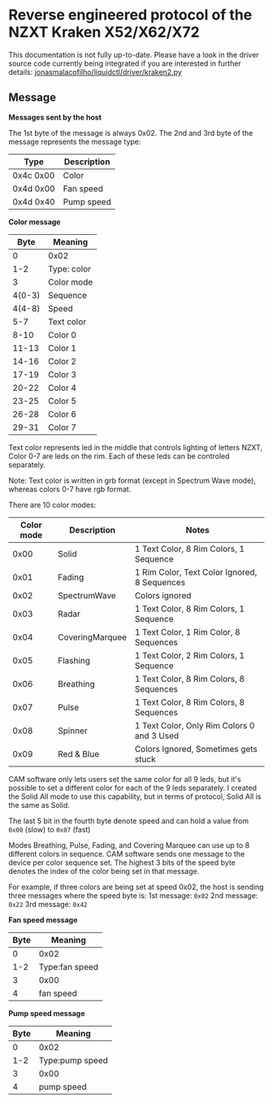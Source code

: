 # Reverse engineered protocol of the NZXT Kraken X52/X62/X72

This documentation is not fully up-to-date. 
Please have a look in the driver source code currently being integrated if you are interested in further details:
[jonasmalacofilho/liquidctl/driver/kraken2.py](https://github.com/jonasmalacofilho/liquidctl/blob/master/liquidctl/driver/kraken2.py)

## Message

**Messages sent by the host**

The 1st byte of the message is always 0x02. The 2nd and 3rd byte of the
message represents the message type:

| Type     |   Description   |
|----------|-----------------|
|0x4c 0x00 |      Color      |
|0x4d 0x00 |    Fan speed    |
|0x4d 0x40 |   Pump speed    |


**Color message**

|   Byte   |   Meaning   |
|----------|-------------|
|    0     |     0x02    |
|   1-2    | Type: color |
|    3     | Color mode  |
|  4(0-3)  |  Sequence   |
|  4(4-8)  |    Speed    |
|   5-7    | Text color  |
|   8-10   |   Color 0   |
|  11-13   |   Color 1   |
|  14-16   |   Color 2   |
|  17-19   |   Color 3   |
|  20-22   |   Color 4   |
|  23-25   |   Color 5   |
|  26-28   |   Color 6   |
|  29-31   |   Color 7   |

Text color represents led in the middle that controls lighting of letters NZXT,
Color 0-7 are leds on the rim. Each of these leds can be controled separately.

Note: Text color is written in grb format (except in Spectrum Wave mode),
whereas colors 0-7 have rgb format.

There are 10 color modes:

| Color mode |  Description  | Notes                                        |
|------------|---------------|----------------------------------------------|
|     0x00   |    Solid      | 1 Text Color, 8 Rim Colors, 1 Sequence       |
|     0x01   |    Fading     | 1 Rim Color, Text Color Ignored, 8 Sequences |
|     0x02   | SpectrumWave  | Colors ignored                               |
|     0x03   |     Radar     | 1 Text Color, 8 Rim Colors, 1 Sequence       |
|     0x04   |CoveringMarquee| 1 Text Color, 1 Rim Color, 8 Sequences       |
|     0x05   |   Flashing    | 1 Text Color, 2 Rim Colors, 1 Sequence       |
|     0x06   |   Breathing   | 1 Text Color, 8 Rim Colors, 8 Sequences      |
|     0x07   |     Pulse     | 1 Text Color, 8 Rim Colors, 8 Sequences      |
|     0x08   |    Spinner    | 1 Text Color, Only Rim Colors 0 and 3 Used   |
|     0x09   |  Red & Blue   | Colors Ignored, Sometimes gets stuck         |


CAM software only lets users set the same color for all 9 leds, but it's
possible to set a different color for each of the 9 leds separately. I created
the Solid All mode to use this capability, but in terms of protocol, Solid
All is the same as Solid.

The last 5 bit in the fourth byte denote speed and can hold a value from `0x00` (slow) to `0x07` (fast)

Modes Breathing, Pulse, Fading, and Covering Marquee can use up to 8 different
colors in sequence. CAM software sends one message to the device per color sequence set. 
The highest 3 bits of the speed byte denotes the index of the color being set in
that message.

For example, if three colors are being set at speed 0x02, the host is
sending three messages where the speed byte is:
1st message: `0x02`
2nd message: `0x22`
3rd message: `0x42`

**Fan speed message**

|   Byte   |    Meaning   |
|----------|--------------|
|    0     |     0x02     |
|   1-2    |Type:fan speed|
|    3     |     0x00     |
|    4     |  fan speed   |

**Pump speed message**

|   Byte   |    Meaning    |
|----------|---------------|
|    0     |     0x02      |
|   1-2    |Type:pump speed|
|    3     |     0x00      |
|    4     |  pump speed   |
